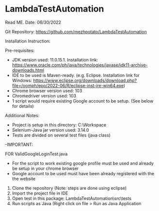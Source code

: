 # LambdaTestAutomation

Read ME. Date: 06/30/2022

Git Repository: https://github.com/mezhpotato/LambdaTestAutomation


Installation Instruction:


Pre-requisites:
- JDK version used: 11.0.15.1. Installation link: https://www.oracle.com/ph/java/technologies/javase/jdk11-archive-downloads.html
- IDE to be used is Maven-ready. (e.g. Eclipse. Installation link for Windows: https://www.eclipse.org/downloads/download.php?file=/oomph/epp/2022-06/R/eclipse-inst-jre-win64.exe)
- Chrome browser version used: 103
- Chromedriver version used: 103
- 1 script would require existing Google account to be setup. (See below for details)


Additional Notes:
- Project is setup in this directory: C:\Workspace
- Selenium-Java jar version used: 3.14.0
- Tests are divided on several test files (java class)

-IMPORTANT: 

FOR ValidGoogleLoginTest.java 
- For the script to work existing google profile must be used and already be setup in your chrome browser
- Google account to be used must have been already registered with the the website


1. Clone the repository
(Note: steps are done using eclipse)
2. Import the project file in IDE
3. Open test in this package: LambdaTestAutomation\src\tests
4. Run scripts as Java (Right click on file > Run as Java Application
